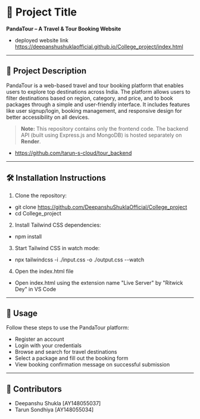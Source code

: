 # 📌 Project Title
**PandaTour – A Travel & Tour Booking Website**
- deployed website link https://deepanshushuklaofficial.github.io/College_project/index.html
---

## 📄 Project Description  
PandaTour is a web-based travel and tour booking platform that enables users to explore top destinations across India. The platform allows users to filter destinations based on region, category, and price, and to book packages through a simple and user-friendly interface. It includes features like user signup/login, booking management, and responsive design for better accessibility on all devices.

> **Note:** This repository contains only the frontend code. The backend API (built using Express.js and MongoDB) is hosted separately on **Render**.
- https://github.com/tarun-s-cloud/tour_backend

---

## 🛠️ Installation Instructions  

1. Clone the repository:
- git clone https://github.com/DeepanshuShuklaOfficial/College_project
- cd College_project

2. Install Tailwind CSS dependencies:
- npm install

3. Start Tailwind CSS in watch mode:
- npx tailwindcss -i ./input.css -o ./output.css --watch

4. Open the index.html file
- Open index.html using the extension name "Live Server" by "Ritwick Dey" in VS Code

---

## 🚀 Usage

Follow these steps to use the PandaTour platform:
- Register an account
- Login with your credentials
- Browse and search for travel destinations
- Select a package and fill out the booking form
- View booking confirmation message on successful submission

---

## 👥 Contributors
- Deepanshu Shukla [AY148055037]
- Tarun Sondhiya [AY148055034]